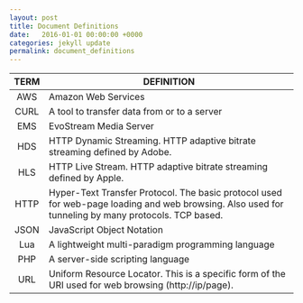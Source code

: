 ```yaml
---
layout: post
title: Document Definitions
date:   2016-01-01 00:00:00 +0000
categories: jekyll update
permalink: document_definitions
---
```


| **TERM** | **DEFINITION**                           |
| :------: | ---------------------------------------- |
|   AWS    | Amazon Web Services                      |
|   CURL   | A tool to transfer data from or to a server |
|   EMS    | EvoStream Media Server                   |
|   HDS    | HTTP Dynamic Streaming. HTTP adaptive bitrate streaming defined by Adobe. |
|   HLS    | HTTP Live Stream. HTTP adaptive bitrate streaming defined by Apple. |
|   HTTP   | Hyper-Text Transfer Protocol. The basic protocol used for web-page loading and web browsing. Also used for tunneling by many protocols. TCP based. |
|   JSON   | JavaScript Object Notation               |
|   Lua    | A lightweight multi-paradigm programming language |
|   PHP    | A server-side scripting language         |
|   URL    | Uniform Resource Locator. This is a specific form of the URI used for web browsing (http://ip/page). |
